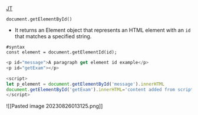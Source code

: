 
[JT](https://www.javascripttutorial.net/javascript-dom/javascript-getelementbyid/)

`document.getElementById()`

* It returns an Element object that represents an HTML element with an `id` that matches a specified string.

```
#syntax
const element = document.getElementId(id);
```

```js
<p id="message">A paragraph get element id example</p>
<p id="getExam"></p>

<script>
let p_element = document.getElementById('message').innerHTML
document.getElementById('getExam').innerHTML='content added from script'+ p_element
</script>
```

![[Pasted image 20230826013125.png]]

